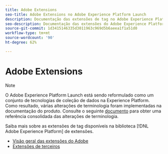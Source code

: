 ```yaml
---
title: Adobe Extensions
seo-title: Adobe Extensions no Adobe Experience Platform Launch
description: Documentação das extensões de tag no Adobe Experience Platform.
seo-description: Documentação das extensões do Adobe Experience Platform Launch fornecidas pelas soluções da Adobe.
source-git-commit: 1d3415146335d3011963c969d5b6aeea1f1a51d0
workflow-type: tm+mt
source-wordcount: '90'
ht-degree: 62%

---
```


# Adobe Extensions

>[!NOTE]
>
>O Adobe Experience Platform Launch está sendo reformulado como um conjunto de tecnologias de coleção de dados na Experience Platform. Como resultado, várias alterações de terminologia foram implementadas na documentação do produto. Consulte o seguinte [documento](../term-updates.md) para obter uma referência consolidada das alterações de terminologia.

Saiba mais sobre as extensões de tag disponíveis na biblioteca [!DNL Adobe Experience Platform] de extensões.

* [Visão geral das extensões do Adobe](./web/overview.md)
* [Extensões de terceiros](./3rd-party-extensions.md)

